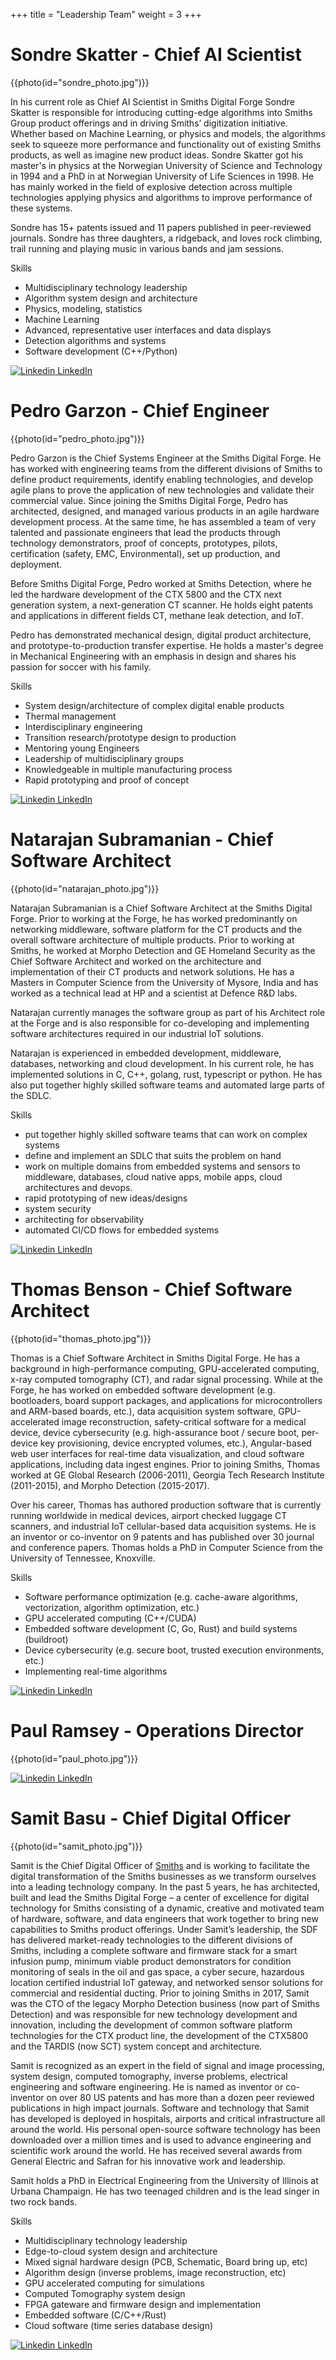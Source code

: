 +++
title = "Leadership Team"
weight = 3
+++

# Sondre Skatter - Chief AI Scientist

{{photo(id="sondre_photo.jpg")}}

In his current role as Chief AI Scientist in Smiths Digital Forge Sondre Skatter is responsible for introducing cutting-edge algorithms into Smiths Group product offerings and in driving Smiths’ digitization initiative. Whether based on Machine Learning, or physics and models, the algorithms seek to squeeze more performance and functionality out of existing Smiths products, as well as imagine new product ideas. Sondre Skatter got his master's in physics at the Norwegian University of Science and Technology in 1994 and a PhD in at Norwegian University of Life Sciences in 1998. He has mainly worked in the field of explosive detection across multiple technologies applying physics and algorithms to improve performance of these systems.

Sondre has 15+ patents issued and 11 papers published in peer-reviewed journals. Sondre has three daughters, a ridgeback, and loves rock climbing, trail running and playing music in various bands and jam sessions.

Skills

* Multidisciplinary technology leadership
* Algorithm system design and architecture
* Physics, modeling, statistics
* Machine Learning
* Advanced, representative user interfaces and data displays
* Detection algorithms and systems
* Software development (C++/Python)

[![Linkedin](https://i.stack.imgur.com/gVE0j.png) LinkedIn](linkedin.com/in/sondre-skatter-0a1b62)

# Pedro Garzon - Chief Engineer

{{photo(id="pedro_photo.jpg")}}

Pedro Garzon is the Chief Systems Engineer at the Smiths Digital Forge. He has worked with engineering teams from the different divisions of Smiths to define product requirements, identify enabling technologies, and develop agile plans to prove the application of new technologies and validate their commercial value. Since joining the Smiths Digital Forge, Pedro has architected, designed, and managed various products in an agile hardware development process. At the same time, he has assembled a team of very talented and passionate engineers that lead the products through technology demonstrators, proof of concepts, prototypes, pilots, certification (safety, EMC, Environmental), set up production, and deployment.

Before Smiths Digital Forge, Pedro worked at Smiths Detection, where he led the hardware development of the CTX 5800 and the CTX next generation system, a next-generation CT scanner. He holds eight patents and applications in different fields CT, methane leak detection, and IoT.

Pedro has demonstrated mechanical design, digital product architecture, and prototype-to-production transfer expertise. He holds a master's degree in Mechanical Engineering with an emphasis in design and shares his passion for soccer with his family.

Skills

* System design/architecture of complex digital enable products
* Thermal management
* Interdisciplinary engineering
* Transition research/prototype design to production
* Mentoring young Engineers
* Leadership of multidisciplinary groups
* Knowledgeable in multiple manufacturing process
* Rapid prototyping and proof of concept

[![Linkedin](https://i.stack.imgur.com/gVE0j.png) LinkedIn](https://www.linkedin.com/in/pedro-garzon-377aba1)

# Natarajan Subramanian - Chief Software Architect

{{photo(id="natarajan_photo.jpg")}}

Natarajan Subramanian is a Chief Software Architect at the Smiths Digital Forge. Prior to working at the Forge, he has worked predominantly on networking middleware, software platform for the CT products and the overall software architecture of multiple products.
Prior to working at Smiths, he worked at Morpho Detection and GE Homeland Security as the Chief Software Architect and worked on the architecture and implementation of their CT products and network solutions. He has a Masters in Computer Science from the University of Mysore, India and has worked as a technical lead at HP and a scientist at Defence R&D labs.

Natarajan currently manages the software group as part of his Architect role at the Forge and is also responsible for co-developing and implementing software architectures required in our industrial IoT solutions.

Natarajan is experienced in embedded development, middleware, databases, networking and cloud development. In his current role, he has implemented solutions in C, C++, golang, rust, typescript or python. He has also put together highly skilled software teams and automated large parts of the SDLC.

Skills

* put together highly skilled software teams that can work on complex systems
* define and implement an SDLC that suits the problem on hand
* work on multiple domains from embedded systems and sensors to middleware, databases, cloud native apps, mobile apps, cloud architectures and devops.
* rapid prototyping of new ideas/designs
* system security
* architecting for observability
* automated CI/CD flows for embedded systems

[![Linkedin](https://i.stack.imgur.com/gVE0j.png) LinkedIn](https://linkedin.com/in/natarajansubramanian)

# Thomas Benson - Chief Software Architect

{{photo(id="thomas_photo.jpg")}}

Thomas is a Chief Software Architect in Smiths Digital Forge. He has a background in high-performance computing, GPU-accelerated computing, x-ray computed tomography (CT), and radar signal processing. While at the Forge, he has worked on embedded software development (e.g. bootloaders, board support packages, and applications for microcontrollers and ARM-based boards, etc.), data acquisition system software, GPU-accelerated image reconstruction, safety-critical software for a medical device, device cybersecurity (e.g. high-assurance boot / secure boot, per-device key provisioning, device encrypted volumes, etc.), Angular-based web user interfaces for real-time data visualization, and cloud software applications, including data ingest engines. Prior to joining Smiths, Thomas worked at GE Global Research (2006-2011), Georgia Tech Research Institute (2011-2015), and Morpho Detection (2015-2017).

Over his career, Thomas has authored production software that is currently running worldwide in medical devices, airport checked luggage CT scanners, and industrial IoT cellular-based data acquisition systems. He is an inventor or co-inventor on 9 patents and has published over 30 journal and conference papers. Thomas holds a PhD in Computer Science from the University of Tennessee, Knoxville.

Skills

* Software performance optimization (e.g. cache-aware algorithms, vectorization, algorithm optimization, etc.)
* GPU accelerated computing (C++/CUDA)
* Embedded software development (C, Go, Rust) and build systems (buildroot)
* Device cybersecurity (e.g. secure boot, trusted execution environments, etc.)
* Implementing real-time algorithms

[![Linkedin](https://i.stack.imgur.com/gVE0j.png) LinkedIn](https://www.linkedin.com/in/thomas-benson-02149531)

# Paul Ramsey - Operations Director

{{photo(id="paul_photo.jpg")}}

[![Linkedin](https://i.stack.imgur.com/gVE0j.png) LinkedIn](https://linkedin.com/in/ramsey03)


# Samit Basu - Chief Digital Officer

{{photo(id="samit_photo.jpg")}}

Samit is the Chief Digital Officer of [Smiths](www.smiths.com) and is working to facilitate the digital transformation of the Smiths businesses as we transform ourselves into a leading technology company.  In the past 5 years, he has architected, built and lead the Smiths Digital Forge – a center of excellence for digital technology for Smiths consisting of a dynamic, creative and motivated team of hardware, software, and data engineers that work together to bring new capabilities to Smiths product offerings.   Under Samit’s leadership, the SDF has delivered market-ready technologies to the different divisions of Smiths, including a complete software and firmware stack for a smart infusion pump, minimum viable product demonstrators for condition monitoring of seals in the oil and gas space, a cyber secure, hazardous location certified industrial IoT gateway, and networked sensor solutions for commercial and residential ducting.  Prior to joining Smiths in 2017, Samit was the CTO of the legacy Morpho Detection business (now part of Smiths Detection) and was responsible for new technology development and innovation, including the development of common software platform technologies for the CTX product line, the development of the CTX5800 and the TARDIS (now SCT) system concept and architecture.

Samit is recognized as an expert in the field of signal and image processing, system design, computed tomography, inverse problems, electrical engineering and software engineering.  He is named as inventor or co-inventor on over 80 US patents and has more than a dozen peer reviewed publications in high impact journals.  Software and technology that Samit has developed is deployed in hospitals, airports and critical infrastructure all around the world.  His personal open-source software technology has been downloaded over a million times and is used to advance engineering and scientific work around the world.  He has received several awards from General Electric and Safran for his innovative work and leadership.

Samit holds a PhD in Electrical Engineering from the University of Illinois at Urbana Champaign.  He has two teenaged children and is the lead singer in two rock bands.

Skills

* Multidisciplinary technology leadership
* Edge-to-cloud system design and architecture
* Mixed signal hardware design (PCB, Schematic, Board bring up, etc)
* Algorithm design (inverse problems, image reconstruction, etc)
* GPU accelerated computing for simulations
* Computed Tomography system design
* FPGA gateware and firmware design and implementation
* Embedded software (C/C++/Rust)
* Cloud software (time series database design)

[![Linkedin](https://i.stack.imgur.com/gVE0j.png) LinkedIn](https://www.linkedin.com/in/samit-basu-23471533)
